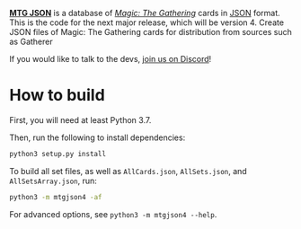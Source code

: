 [**MTG JSON**](https://mtgjson.com/) is a database of [*Magic: The Gathering*](https://magic.wizards.com/en) cards in [JSON](https://json.org/) format. This is the code for the next major release, which will be version 4. Create JSON files of Magic: The Gathering cards for distribution from sources such as Gatherer

If you would like to talk to the devs, [join us on Discord](https://discord.gg/Hgyg7GJ)!

# How to build

First, you will need at least Python 3.7.

Then, run the following to install dependencies:

```sh
python3 setup.py install
```

To build all set files, as well as `AllCards.json`, `AllSets.json`, and `AllSetsArray.json`, run:

```sh
python3 -m mtgjson4 -af
```

For advanced options, see `python3 -m mtgjson4 --help`.

